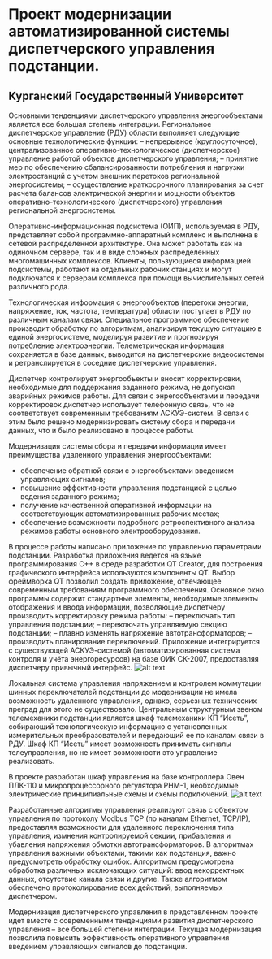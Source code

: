 Проект модернизации автоматизированной системы диспетчерского управления подстанции.
=======
Курганский Государственный Университет
-------

Основными тенденциями диспетчерского управления энергообъектами является все большая степень интеграции. Региональное диспетчерское управление  (РДУ) области выполняет следующие основные технологические функции:
– непрерывное (круглосуточное), централизованное оперативно-технологическое (диспетчерское) управление работой объектов диспетчерского управления;
– принятие мер по обеспечению сбалансированности потребления и нагрузки электростанций с учетом внешних перетоков региональной энергосистемы;
– осуществление краткосрочного планирования за счет расчета балансов электрической энергии и мощности объектов оперативно-технологического (диспетчерского) управления  региональной энергосистемы.

Оперативно-информационная подсистема (ОИП), используемая в РДУ, представляет собой программно-аппаратный комплекс и выполнена в сетевой распределенной архитектуре. Она может работать как на одиночном сервере, так и в виде сложных распределенных многомашинных комплексов. Клиенты, пользующиеся информацией подсистемы, работают на отдельных рабочих станциях и могут подключатся к серверам комплекса при помощи вычислительных сетей различного рода.

Технологическая информация с энергообъектов  (перетоки энергии, напряжение, ток, частота, температура) области поступает в РДУ по различным каналам связи. Специальное программное обеспечение производит обработку по алгоритмам, анализируя текущую ситуацию в единой энергосистеме, моделируя развитие и прогнозируя потребление электроэнергии. Телеметрическая информация сохраняется в базе данных, выводится на диспетчерские видеосистемы и ретранслируется в соседние диспетчерские управления.

Диспетчер контролирует энергообъекты и вносит корректировки, необходимые для поддержания заданного режима, не допуская аварийных режимов работы. Для связи с энрегообъектами и передачи корректировок диспетчер использует телефонную связь, что не соответствует современным требованиям АСКУЭ-систем. В связи с этим было решено модернизировать систему сбора и передачи данных, что и было реализовано в процессе работы.

Модернизация системы сбора и передачи информации имеет преимущества удаленного управления энергообъектами:
- обеспечение обратной связи с энергообъектами введением управляющих сигналов;
- повышение эффективности управления подстанцией с целью ведения заданного режима; 
- получение качественной оперативной информации на соответствующих автоматизированных рабочих местах;
- обеспечение возможности подробного ретроспективного анализа режимов работы основного электрооборудования.

В процессе работы написано приложение по управлению параметрами подстанции. Разработка приложения ведется на языке программирования С++ в среде разработки QT Creator, для построения графического интерфейса используются компоненты QT. Выбор фреймворка QT позволил создать приложение, отвечающее современным требованиям программного обеспечения.
Основное окно программы содержит стандартные элементы, необходимые элементы отображения и ввода информации, позволяющие диспетчеру производить корректировку режима работы:
– переключать тип управления подстанции;
– переключать управляемую секцию подстанции;
– плавно изменять напряжение автотрансформаторов;
– производить планирование переключений.
Приложение интегрируется с существующей АСКУЭ-системой (автоматизированная система контроля и учёта энергоресурсов) на базе ОИК СК-2007, предоставляя диспетчеру привычный интерфейс.
![alt text](http://i.imgur.com/znIIQgb.png "Программа контроля параметров подстанации ProDispatcher")

Локальная система управления напряжением и контролем коммутации шинных переключателей подстанции до модернизации не имела возможность удаленного управления, однако, серьезных технических преград для этого не существовало.
Центральным структурным звеном телемеханики подстанции является шкаф телемеханики КП “Исеть”, собирающий технологическую информацию с установленных измерительных преобразователей и передающий ее по каналам связи в РДУ. Шкаф КП “Исеть” имеет возможность принимать сигналы телеуправления, но не имеет возможности это управление реализовать.

В проекте разработан шкаф управления на базе контроллера Овен ПЛК-110 и микропроцессорного регулятора РНМ-1, необходимые электрические принципиальные схемы  и схемы подключений.
![alt text](http://i.imgur.com/rzLMdCX.png "Шкаф управления на базе контроллера Овен ПЛК и микропроцессорного регулятора РНМ-1")


Разработанные алгоритмы управления реализуют связь с объектом управления по протоколу Modbus TCP (по каналам Ethernet, TCP/IP), предоставляя возможности для удаленного переключения типа управления, измнения контролируемой секции, прибавления и убавления напряжения обмотки автотрансформаторов.
В алгоритмах управления важными объектами, такими как подстанция, важно предусмотреть обработку ошибок. Алгоритмом предусмотрена обработка различных исключающих ситуаций: ввод некорректных данных, отсутствие канала связи и другие. Также алгоритмом обеспечено протоколирование всех действий, выполняемых диспетчером.

Модернизация диспетчерского управления в представленном проекте идет вместе с современными тенденциями развития диспетчерского управления – все большей степени интеграции. Текущая модернизация позволила повысить эффективность оперативного управления введением управляющих сигналов до подстанции.
